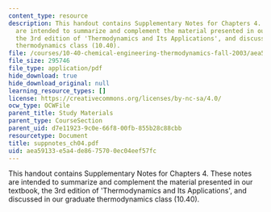 ```yaml
---
content_type: resource
description: This handout contains Supplementary Notes for Chapters 4. These notes
  are intended to summarize and complement the material presented in our textbook,
  the 3rd edition of 'Thermodynamics and Its Applications', and discussed in our graduate
  thermodynamics class (10.40).
file: /courses/10-40-chemical-engineering-thermodynamics-fall-2003/aea59133e5a4de8675700ec04eef57fc_suppnotes_ch04.pdf
file_size: 295746
file_type: application/pdf
hide_download: true
hide_download_original: null
learning_resource_types: []
license: https://creativecommons.org/licenses/by-nc-sa/4.0/
ocw_type: OCWFile
parent_title: Study Materials
parent_type: CourseSection
parent_uid: d7e11923-9c0e-66f8-00fb-855b28c88cbb
resourcetype: Document
title: suppnotes_ch04.pdf
uid: aea59133-e5a4-de86-7570-0ec04eef57fc
---
```

This handout contains Supplementary Notes for Chapters 4. These notes are intended to summarize and complement the material presented in our textbook, the 3rd edition of 'Thermodynamics and Its Applications', and discussed in our graduate thermodynamics class (10.40).